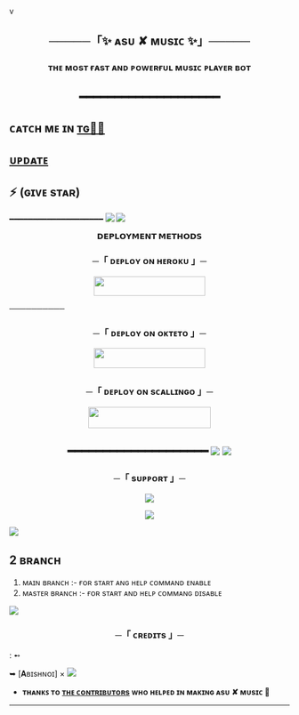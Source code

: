 v<h2 align="center">
    ─────「✨ ᴀsᴜ ✘ ᴍᴜsɪᴄ ✨」─────
</h2>


<h3 align="center">
 ᴛʜᴇ ᴍᴏsᴛ ғᴀsᴛ ᴀɴᴅ ᴩᴏᴡᴇʀғᴜʟ ᴍᴜsɪᴄ ᴩʟᴀʏᴇʀ ʙᴏᴛ
</h3>
<h2 align="center">
━━━━━━━━━━━━━━━━━━━━
  
##  ᴄᴀᴛᴄʜ ᴍᴇ ɪɴ [ᴛɢ🏃‍♀️](https://t.me/AbishnoiMF) 

## [ᴜᴘᴅᴀᴛᴇ](https://t.me/Abishnoi_bots)  

## ⚡ (ɢɪᴠᴇ sᴛᴀʀ)
  
━━━━━━━━━━━━━━━━━━━━
<img src="https://user-images.githubusercontent.com/73097560/115834477-dbab4500-a447-11eb-908a-139a6edaec5c.gif">
<img src="https://user-images.githubusercontent.com/73097560/115834477-dbab4500-a447-11eb-908a-139a6edaec5c.gif">
  
</h2>


<p align="center">
<b>𝗗𝗘𝗣𝗟𝗢𝗬𝗠𝗘𝗡𝗧 𝗠𝗘𝗧𝗛𝗢𝗗𝗦</b>
</p>

<h3 align="center">
    ─「 ᴅᴇᴩʟᴏʏ ᴏɴ ʜᴇʀᴏᴋᴜ 」─
</h3>
<p align="center"><a href="https://heroku-deployer.herokuapp.com"> <img src="https://img.shields.io/badge/Redirect%20To%20Heroku-black?style=for-the-badge&logo=heroku" width="200" height="35.45"/></a></p>

──────────
</h2>

<h3 align="center">
    ─「 ᴅᴇᴩʟᴏʏ ᴏɴ ᴏᴋᴛᴇᴛᴏ 」─
</h3>
<p align="center"><a href="https://cloud.okteto.com/deploy?repository=https://github.com/Abishnoi69/AsuXMusic"><img src="https://img.shields.io/badge/Deploy%20On%20Okteto-informational?style=for-the-badge&logo=Okteto" width="200" height="35.45"/></a></p>

<h2 align="center">
 
 <h3 align="center">
    ─「 ᴅᴇᴩʟᴏʏ ᴏɴ sᴄᴀʟʟɪɴɢᴏ 」─
    
</h3>

<p align="center"><a href="https://my.scalingo.com/deploy?template=https://github.com/Abishnoi69/AsuXMusic"> <img src="https://cdn.scalingo.com/deploy/button.svg" width="220" height="38.45"/></a></p>

<h2 align="center">
  
 
 
 
 
 
 
━━━━━━━━━━━━━━━━━━━━
<img src="https://user-images.githubusercontent.com/73097560/115834477-dbab4500-a447-11eb-908a-139a6edaec5c.gif">
<img src="https://user-images.githubusercontent.com/73097560/115834477-dbab4500-a447-11eb-908a-139a6edaec5c.gif">
  
</h2>

<h3 align="center">
    ─「 sᴜᴩᴩᴏʀᴛ 」─
</h3>

<p align="center">
<a href="https://telegram.me/AbishnoiMF"><img src="https://img.shields.io/badge/-Support%20Group-blue.svg?style=for-the-badge&logo=Telegram"></a>
</p>
<p align="center">
<a href="https://telegram.me/Abishnoi_bots"><img src="https://img.shields.io/badge/-Support%20Channel-blue.svg?style=for-the-badge&logo=Telegram"></a>
</p>



<img src="https://user-images.githubusercontent.com/73097560/115834477-dbab4500-a447-11eb-908a-139a6edaec5c.gif">

## 2 ʙʀᴀɴᴄʜ 
1. ᴍᴀɪɴ ʙʀᴀɴᴄʜ :- ғᴏʀ sᴛᴀʀᴛ ᴀɴɢ ʜᴇʟᴘ ᴄᴏᴍᴍᴀɴᴅ ᴇɴᴀʙʟᴇ
2. ᴍᴀsᴛᴇʀ ʙʀᴀɴᴄʜ :- ғᴏʀ sᴛᴀʀᴛ  ᴀɴᴅ ʜᴇʟᴘ ᴄᴏᴍᴍᴀɴɢ ᴅɪsᴀʙʟᴇ 








<img src="https://user-images.githubusercontent.com/73097560/115834477-dbab4500-a447-11eb-908a-139a6edaec5c.gif">

<h3 align="center">
    ─「 ᴄʀᴇᴅɪᴛs 」─
</h3>

: ➻

➥ [𝐀ʙɪsʜɴᴏɪ] × <a href="http://github.com/Abishnoi69/AsuXMusic" alt="Abishnoi69"> <img src="https://img.shields.io/badge/Abishnoi69-90302f?logo=github" /></a>  


- **ᴛʜᴀɴᴋꜱ ᴛᴏ [ᴛʜᴇ ᴄᴏɴᴛʀɪʙᴜᴛᴏʀs](https://github.com/Abishnoi69/AsuXMusic/graphs/contributors) ᴡʜᴏ ʜᴇʟᴩᴇᴅ ɪɴ ᴍᴀᴋɪɴɢ ᴀsᴜ ✘ ᴍᴜsɪᴄ 🖤**

----------------------------------------------------------
